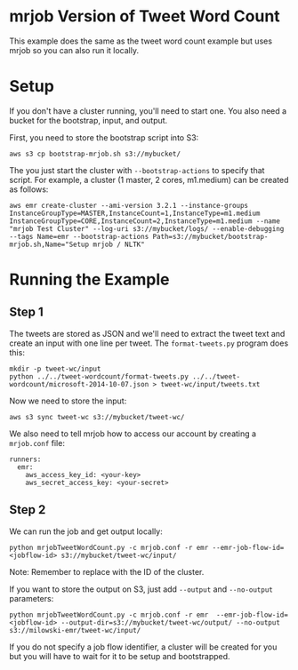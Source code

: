 # mrjob Version of Tweet Word Count #

This example does the same as the tweet word count example but uses mrjob so you can also run it locally.

# Setup #

If you don't have a cluster running, you'll need to start one.  You also need a bucket for the bootstrap, input, and output.

First, you need to store the bootstrap script into S3:

    aws s3 cp bootstrap-mrjob.sh s3://mybucket/
    
The you just start the cluster with `--bootstrap-actions` to specify that script.  For example, a cluster (1 master, 2 cores, m1.medium) can be created as follows:

    aws emr create-cluster --ami-version 3.2.1 --instance-groups InstanceGroupType=MASTER,InstanceCount=1,InstanceType=m1.medium InstanceGroupType=CORE,InstanceCount=2,InstanceType=m1.medium --name "mrjob Test Cluster" --log-uri s3://mybucket/logs/ --enable-debugging --tags Name=emr --bootstrap-actions Path=s3://mybucket/bootstrap-mrjob.sh,Name="Setup mrjob / NLTK"    

# Running the Example #

## Step 1 ##

The tweets are stored as JSON and we'll need to extract the tweet text and create an input with one line per tweet.  The `format-tweets.py` program
does this:

    mkdir -p tweet-wc/input
    python ../../tweet-wordcount/format-tweets.py ../../tweet-wordcount/microsoft-2014-10-07.json > tweet-wc/input/tweets.txt
    
Now we need to store the input:

    aws s3 sync tweet-wc s3://mybucket/tweet-wc/
    
We also need to tell mrjob how to access our account by creating a `mrjob.conf` file:

    runners:
      emr:
        aws_access_key_id: <your-key>
        aws_secret_access_key: <your-secret>
        
## Step 2 ##

We can run the job and get output locally:

    python mrjobTweetWordCount.py -c mrjob.conf -r emr --emr-job-flow-id=<jobflow-id> s3://mybucket/tweet-wc/input/
    
Note: Remember to replace <jobflow-id> with the ID of the cluster.

If you want to store the output on S3, just add `--output` and `--no-output` parameters:

    python mrjobTweetWordCount.py -c mrjob.conf -r emr  --emr-job-flow-id=<jobflow-id> --output-dir=s3://mybucket/tweet-wc/output/ --no-output s3://milowski-emr/tweet-wc/input/

If you do not specify a job flow identifier, a cluster will be created for you but you will have to wait for it to be setup and bootstrapped.